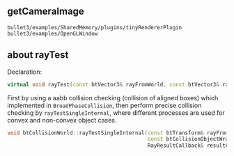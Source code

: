 ## getCameraImage
`bullet3/examples/SharedMemory/plugins/tinyRendererPlugin`
`bullet3/examples/OpenGLWindow`

## about rayTest
Declaration:
```cpp
virtual void rayTest(const btVector3& rayFromWorld, const btVector3& rayToWorld, RayResultCallback& resultCallback) const;
```
First by using a aabb collision checking (collision of aligned boxes) which implemented in `BroadPhaseCollision`, then perform precise collision checking by `rayTestSingleInternal`, where different processes are used for convex and non-convex object cases.
```cpp
void btCollisionWorld::rayTestSingleInternal(const btTransform& rayFromTrans, const btTransform& rayToTrans,
											 const btCollisionObjectWrapper* collisionObjectWrap,
											 RayResultCallback& resultCallback)
```


